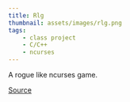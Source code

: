 ```yaml
---
title: Rlg
thumbnail: assets/images/rlg.png
tags:
    - class project
    - C/C++
    - ncurses
---
```

A rogue like ncurses game.

[Source](https://github.com/ryan3r/rlg)